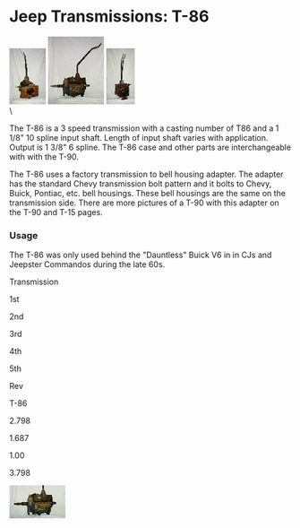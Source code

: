 # Jeep Transmissions: T-86

[![T-86 front](/images/transmission/factory/t86f_.jpg)](/images/transmission/factory/t86f.jpg) [![T-86 side](/images/transmission/factory/t86ds_.jpg)](/images/transmission/factory/t86ds.jpg) [![T-86 back](/images/transmission/factory/t86b_.jpg)](/images/transmission/factory/t86b.jpg)\
\

The T-86 is a 3 speed transmission with a casting number of T86 and a 1 1/8\" 10 spline input shaft. Length of input shaft varies with application. Output is 1 3/8\" 6 spline. The T-86 case and other parts are interchangeable with with the T-90.

The T-86 uses a factory transmission to bell housing adapter. The adapter has the standard Chevy transmission bolt pattern and it bolts to Chevy, Buick, Pontiac, etc. bell housings. These bell housings are the same on the transmission side. There are more pictures of a T-90 with this adapter on the T-90 and T-15 pages.

### Usage

The T-86 was only used behind the \"Dauntless\" Buick V6 in in CJs and Jeepster Commandos during the late 60s.

Transmission

1st

2nd

3rd

4th

5th

Rev

T-86

2.798

1.687

1.00

3.798

[![T-86 drivers side](/images/transmission/factory/t86dsc_.jpg)](/images/transmission/factory/t86dsc.jpg)
